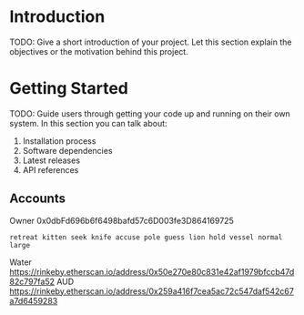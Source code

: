 # Introduction 
TODO: Give a short introduction of your project. Let this section explain the objectives or the motivation behind this project. 

# Getting Started
TODO: Guide users through getting your code up and running on their own system. In this section you can talk about:
1.	Installation process
2.	Software dependencies
3.	Latest releases
4.	API references

## Accounts

Owner 0x0dbFd696b6f6498bafd57c6D003fe3D864169725

`retreat kitten seek knife accuse pole guess lion hold vessel normal large`

Water https://rinkeby.etherscan.io/address/0x50e270e80c831e42af1979bfccb47d82c797fa52
AUD https://rinkeby.etherscan.io/address/0x259a416f7cea5ac72c547daf542c67a7d6459283